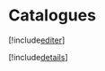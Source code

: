 # Catalogues

[!include[editer](catalogues.editer.autogen.md)]

[!include[details](catalogues.details.autogen.md)]





































